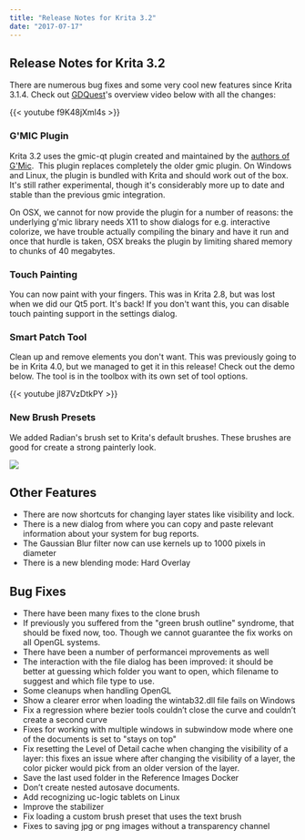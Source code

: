 ```yaml
---
title: "Release Notes for Krita 3.2"
date: "2017-07-17"
---
```


## Release Notes for Krita 3.2

There are numerous bug fixes and some very cool new features since Krita 3.1.4. Check out [GDQuest](http://gdquest.com/)'s overview video below with all the changes:

{{< youtube f9K48jXml4s >}}

### G'MIC Plugin

Krita 3.2 uses the gmic-qt plugin created and maintained by the [authors of G'Mic](http://gmic.eu/).  This plugin replaces completely the older gmic plugin. On Windows and Linux, the plugin is bundled with Krita and should work out of the box. It's still rather experimental, though it's considerably more up to date and stable than the previous gmic integration.

On OSX, we cannot for now provide the plugin for a number of reasons: the underlying g'mic library needs X11 to show dialogs for e.g. interactive colorize, we have trouble actually compiling the binary and have it run and once that hurdle is taken, OSX breaks the plugin by limiting shared memory to chunks of 40 megabytes.

### Touch Painting

You can now paint with your fingers. This was in Krita 2.8, but was lost when we did our Qt5 port. It's back! If you don't want this, you can disable touch painting support in the settings dialog.

### Smart Patch Tool

Clean up and remove elements you don't want. This was previously going to be in Krita 4.0, but we managed to get it in this release! Check out the demo below. The tool is in the toolbox with its own set of tool options.

{{< youtube jI87VzDtkPY >}}

### New Brush Presets

We added Radian's brush set to Krita's default brushes. These brushes are good for create a strong painterly look.

[![](/images/pages/updated_presets_rad-478x1024.jpg)](https://krita.org/wp-content/uploads/2017/07/updated_presets_rad.jpg)

## Other Features

- There are now shortcuts for changing layer states like visibility and lock.
- There is a new dialog from where you can copy and paste relevant information about your system for bug reports.
- The Gaussian Blur filter now can use kernels up to 1000 pixels in diameter
- There is a new blending mode: Hard Overlay

## Bug Fixes

- There have been many fixes to the clone brush
- If previously you suffered from the "green brush outline" syndrome, that should be fixed now, too. Though we cannot guarantee the fix works on all OpenGL systems.
- There have been a number of performancei mprovements as well
- The interaction with the file dialog has been improved: it should be better at guessing which folder you want to open, which filename to suggest and which file type to use.
- Some cleanups when handling OpenGL
- Show a clearer error when loading the wintab32.dll file fails on Windows
- Fix a regression where bezier tools couldn’t close the curve and couldn’t create a second curve
- Fixes for working with multiple windows in subwindow mode where one of the documents is set to "stays on top"
- Fix resetting the Level of Detail cache when changing the visibility of a layer: this fixes an issue where after changing the visibility of a layer, the color picker would pick from an older version of the layer.
- Save the last used folder in the Reference Images Docker
- Don’t create nested autosave documents.
- Add recognizing uc-logic tablets on Linux
- Improve the stabilizer
- Fix loading a custom brush preset that uses the text brush
- Fixes to saving jpg or png images without a transparency channel
